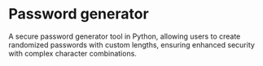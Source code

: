 # Password generator
A secure password generator tool in Python, allowing users to create randomized passwords with custom lengths, ensuring enhanced security with complex character combinations.
